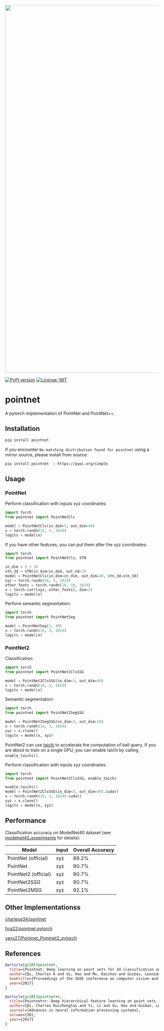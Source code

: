<img src="./pointnet.jpg" width="1200px"></img>

[![PyPI version](https://badge.fury.io/py/pointnet.svg)](https://badge.fury.io/py/pointnet)
[![License: MIT](https://img.shields.io/badge/License-MIT-yellow.svg)](https://opensource.org/licenses/MIT)

# pointnet

A pytorch implementation of PointNet and PointNet++.

## Installation

```bash
pip install pointnet
```

If you encounter `No matching distribution found for pointnet` using a mirror source, please install from source:

```bash
pip install pointnet -i https://pypi.org/simple
```

## Usage

### PointNet

Perform classification with inputs xyz coordinates:

```python
import torch
from pointnet import PointNetCls

model = PointNetCls(in_dim=3, out_dim=40)
x = torch.randn(16, 3, 1024)
logits = model(x)
```

If you have other features, you can put them after the xyz coordinates:

```python
import torch
from pointnet import PointNetCls, STN

in_dim = 3 + 10
stn_3d = STN(in_dim=in_dim, out_nd=3)
model = PointNetCls(in_dim=in_dim, out_dim=40, stn_3d=stn_3d)
xyz = torch.randn(16, 3, 1024)
other_feats = torch.randn(16, 10, 1024)
x = torch.cat([xyz, other_feats], dim=1)
logits = model(x)
```

Perform semantic segmentation:

```python
import torch
from pointnet import PointNetSeg

model = PointNetSeg(3, 40)
x = torch.randn(16, 3, 1024)
logits = model(x)
```

### PointNet2

Classification:

```python
import torch
from pointnet import PointNet2ClsSSG

model = PointNet2ClsSSG(in_dim=3, out_dim=40)
x = torch.randn(16, 3, 1024)
logits = model(x)
```

Semantic segmentation:

```python
import torch
from pointnet import PointNet2SegSSG

model = PointNet2SegSSG(in_dim=3, out_dim=10)
x = torch.randn(16, 3, 1024)
xyz = x.clone()
logits = model(x, xyz)
```

PointNet2 can use [taichi](https://github.com/taichi-dev/taichi) to accelerate the computation of ball query.
If you are about to train on a single GPU, you can enable taichi by calling `enable_taichi()`.

Perform classification with inputs xyz coordinates:

```python
import torch
from pointnet import PointNet2ClsSSG, enable_taichi

enable_taichi()
model = PointNet2ClsSSG(in_dim=3, out_dim=40).cuda()
x = torch.randn(16, 3, 1024).cuda()
xyz = x.clone()
logits = model(x, xyz)
```

## Performance

Classification accuracy on ModelNet40 dataset (see [modelnet40_experiments](
https://github.com/kentechx/modelnet40_experiments) for details):

| Model                | input | Overall Accuracy |
|----------------------|-------|------------------|
| PointNet (official)  | xyz   | 89.2%            |
| PointNet             | xyz   | 90.7%            |
| PointNet2 (official) | xyz   | 90.7%            |
| PointNet2SSG         | xyz   | 90.7%            |
| PointNet2MSG         | xyz   | 92.1%            |

## Other Implementationss

[charlesq34/pointnet](https://github.com/charlesq34/pointnet)

[fxia22/pointnet.pytorch](https://github.com/fxia22/pointnet.pytorch)

[yanx27/Pointnet_Pointnet2_pytorch](https://github.com/yanx27/Pointnet_Pointnet2_pytorch)

## References

```bibtex
@article{qi2017pointnet,
  title={Pointnet: Deep learning on point sets for 3d classification and segmentation},
  author={Qi, Charles R and Su, Hao and Mo, Kaichun and Guibas, Leonidas J},
  booktitle={Proceedings of the IEEE conference on computer vision and pattern recognition},
  year={2017}
}
```

```bibtex
@article{qi2017pointnet++,
  title={Pointnet++: Deep hierarchical feature learning on point sets in a metric space},
  author={Qi, Charles Ruizhongtai and Yi, Li and Su, Hao and Guibas, Leonidas J},
  journal={Advances in neural information processing systems},
  volume={30},
  year={2017}
}
```
